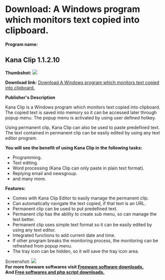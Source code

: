 # Download: A Windows program which monitors text copied into clipboard.

**Program name:**

## Kana Clip 1.1.2.10

  
**Thumbshot:** ![](http://www.freewarefiles.com/screenshot/kanaclip_md.gif)   
  
**Download link:** [Download A Windows program which monitors text copied into clipboard.](http://freesoftwares.boysofts.com/Kana-Clip_program_19023.html)  
  


**Publisher's Description**  
  


Kana Clip is a Windows program which monitors text copied into clipboard. The copied text is saved into memory so it can be accessed later through popup menu. The popup menu is activated by using user defined hotkey. 

Using permanent clip, Kana Clip can also be used to paste predefined text. The text contained in permanent clip can be easily edited by using any text editor program.

**You will see the benefit of using Kana Clip in the following tasks:**

  * Programming. 
  * Text editing. 
  * Word processing (Kana Clip can only paste in plain text format). 
  * Replying email and newsgroup. 
  * and many more. 

**Features:**

  * Comes with Kana Clip Editor to easily manage the permanent clip. 
  * Can automatically navigate the text copied, if that text is an URL. 
  * Permanent clip can be used to put predefined text. 
  * Permanent clip has the ability to create sub menu, so can manage the text better. 
  * Permanent clip uses simple text format so it can be easily edited by using any text editor. 
  * Integrated functions to add current date and time. 
  * If other program breaks the monitoring process, the monitoring can be refreshed from popup menu. 
  * The tray icon can be hidden, so it will save the tray icon area. 

  
  
Screenshot: ![](http://www.freewarefiles.com/screenshot/kanaclip.gif)   
**For more freeware softwares visit [Freeware software downloads.](http://freesoftwares.boysofts.com/)**   
**And [Free softwares and php script downloads.](http://www.boysofts.com/)**
